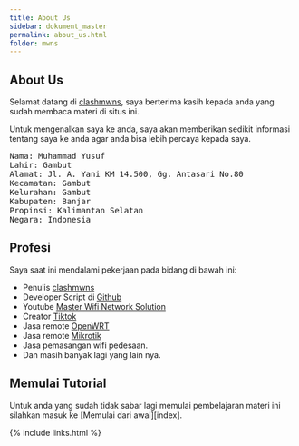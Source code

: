```yaml
---
title: About Us
sidebar: dokument_master
permalink: about_us.html
folder: mwns
---
```


## About Us

Selamat datang di [clashmwns](https://www.clashmwns.com), saya berterima kasih kepada anda yang sudah membaca materi di situs ini.

Untuk mengenalkan saya ke anda, saya akan memberikan sedikit informasi tentang saya ke anda agar anda bisa lebih percaya kepada saya.

<pre>
Nama: Muhammad Yusuf
Lahir: Gambut
Alamat: Jl. A. Yani KM 14.500, Gg. Antasari No.80
Kecamatan: Gambut
Kelurahan: Gambut
Kabupaten: Banjar
Propinsi: Kalimantan Selatan
Negara: Indonesia
</pre>

## Profesi

Saya saat ini mendalami pekerjaan pada bidang di bawah ini:

* Penulis [clashmwns](https://www.clashmwns.com)
* Developer Script di [Github](http://github.com/mwnsofficial)
* Youtube [Master Wifi Network Solution](https://www.youtube.com/@mwnsofficial)
* Creator [Tiktok](https://tiktok.com/@mwns92)
* Jasa remote [OpenWRT](https://wa.me/6287764241047?text=saya%20ingin%20berlangganan%20jasa%remote%20openwrt)
* Jasa remote [Mikrotik](https://wa.me/6287764241047?text=saya%20ingin%20berlangganan%20jasa%remote%20mikrotik)
* Jasa pemasangan wifi pedesaan.
* Dan masih banyak lagi yang lain nya.

## Memulai Tutorial

Untuk anda yang sudah tidak sabar lagi memulai pembelajaran materi ini silahkan masuk ke [Memulai dari awal][index].

{% include links.html %}

